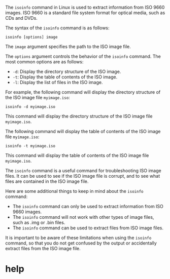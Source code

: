 The `isoinfo` command in Linux is used to extract information from ISO 9660 images. ISO 9660 is a standard file system format for optical media, such as CDs and DVDs.

The syntax of the `isoinfo` command is as follows:

```
isoinfo [options] image
```

The `image` argument specifies the path to the ISO image file.

The `options` argument controls the behavior of the `isoinfo` command. The most common options are as follows:

* `-d`: Display the directory structure of the ISO image.
* `-t`: Display the table of contents of the ISO image.
* `-l`: Display the list of files in the ISO image.

For example, the following command will display the directory structure of the ISO image file `myimage.iso`:

```
isoinfo -d myimage.iso
```

This command will display the directory structure of the ISO image file `myimage.iso`.

The following command will display the table of contents of the ISO image file `myimage.iso`:

```
isoinfo -t myimage.iso
```

This command will display the table of contents of the ISO image file `myimage.iso`.

The `isoinfo` command is a useful command for troubleshooting ISO image files. It can be used to see if the ISO image file is corrupt, and to see what files are contained in the ISO image file.

Here are some additional things to keep in mind about the `isoinfo` command:

* The `isoinfo` command can only be used to extract information from ISO 9660 images.
* The `isoinfo` command will not work with other types of image files, such as .img or .bin files.
* The `isoinfo` command can be used to extract files from ISO image files.

It is important to be aware of these limitations when using the `isoinfo` command, so that you do not get confused by the output or accidentally extract files from the ISO image file.



# help 

```

```

